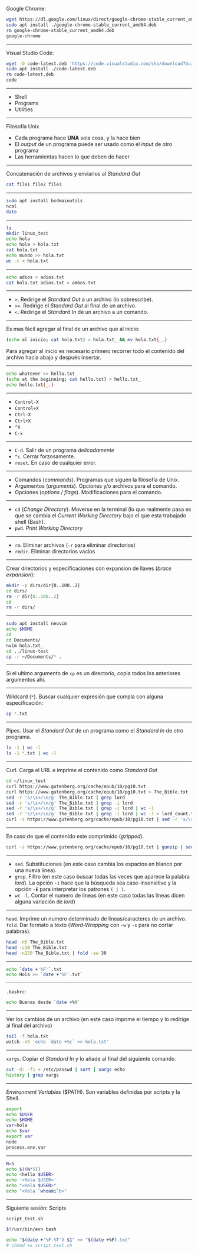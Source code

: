Google Chrome:

```sh
wget https://dl.google.com/linux/direct/google-chrome-stable_current_amd64.deb
sudo apt install ./google-chrome-stable_current_amd64.deb
rm google-chrome-stable_current_amd64.deb
google-chrome
```

---

Visual Studio Code:

```sh
wget -O code-latest.deb 'https://code.visualstudio.com/sha/download?build=stable&os=linux-deb-x64'
sudo apt install ./code-latest.deb
rm code-latest.deb
code
```

---

- Shell
- Programs
- Utilities

---

Filosofía Unix

- Cada programa hace **UNA** sola cosa, y la hace bien
- El *output* de un programa puede ser usado como el *input* de otro programa
- Las herramientas hacen lo que deben de hacer

---

Concatenación de archivos y enviarlos al *Standard Out*

```sh
cat file1 file2 file3
```

---

```sh
sudo apt install bsdmainutils
ncal
date
```

---

```sh
ls
mkdir linux_test
echo hola
echo hola > hola.txt
cat hola.txt
echo mundo >> hola.txt
wc -c < hola.txt
```

---

```sh
echo adios > adios.txt
cat hola.txt adios.txt > ambos.txt
```

---

- `>`. Redirige el *Standard Out* a un archivo (lo sobrescribe).
- `>>`. Redirige el *Standard Out* al final de un archivo.
- `<`. Redirige el *Standard In* de un archivo a un comando.

---

Es mas fácil agregar al final de un archivo que al inicio:

```sh
(echo al inicio; cat hola.txt) > hola.txt_ && mv hola.txt{_,}
```

Para agregar al inicio es necesario primero recorrer todo el contenido del archivo hacia abajo y después insertar.

---

```sh
echo whatever >> hello.txt
(echo at the beginning; cat hello.txt) > hello.txt_
echo hello.txt{_,}
```

---

- `Control-X`
- `Control+X`
- `Ctrl-X`
- `Ctrl+X`
- `^X`
- `C-x`

---

- `C-d`. Salir de un programa *delicadamente*
- `^c`. Cerrar forzosamente.
- `reset`. En caso de cualquier error.

---

- Comandos (*commands*). Programas que siguen la filosofía de Unix.
- Argumentos (*arguments*). Opciones y/o archivos para el comando.
- Opciones (*options* / *flags*). Modificaciones para el comando.

---

- `cd` (*Change Directory*). Moverse en la terminal (lo que realmente pasa es que se cambia el *Current Working Directory* bajo el que esta trabajado shell (Bash).
- `pwd`. *Print Working Directory*

---

- `rm`. Eliminar archivos (`-r` para eliminar directorios)
- `rmdir`. Eliminar directorios vacíos

---

Crear directorios y especificaciones con expansion de llaves (*brace expansion*): 

```sh
mkdir -p dirs/dir{0..100..2}
cd dirs/
rm -r dir{0..100..2}
cd
rm -r dirs/
```

---

```sh
sudo apt install neovim
echo $HOME
cd
cd Documents/
nvim hola.txt_
cd ../linux-test
cp -r ~/Documents/* .
```

---

Si el ultimo argumento de `cp` es un directorio, copia todos los anteriores argumentos ahí.

---

Wildcard (`*`). Buscar cualquier expresión que cumpla con alguna especificación:

```sh
cp *.txt
```

---

Pipes. Usar el *Standard Out* de un programa como el *Standard In* de otro programa.

```sh
ls -1 | wc -l
ls -1 *.txt | wc -l
```

---

Curl. Carga el URL e imprime el contenido como *Standard Out*

```sh
cd ~/linux_test
curl https://www.gutenberg.org/cache/epub/10/pg10.txt
curl https://www.gutenberg.org/cache/epub/10/pg10.txt > The_Bible.txt
sed -r 's/\s+/\n/g' The_Bible.txt | grep lord
sed -r 's/\s+/\n/g' The_Bible.txt | grep -i lord
sed -r 's/\s+/\n/g' The_Bible.txt | grep -i lord | wc -l
sed -r 's/\s+/\n/g' The_Bible.txt | grep -i lord | wc -l > lord_count.txt
curl -s https://www.gutenberg.org/cache/epub/10/pg10.txt | sed -r 's/\s+/\n/g' | grep -i 'lord' | wc -l
```

---

En caso de que el contenido este comprimido (*gzipped*).

```sh
curl -s https://www.gutenberg.org/cache/epub/10/pg10.txt | gunzip | sed -r 's/\s+/\n/g' | grep -iE 'l(adder|ord)' | wc -l > lord-count.txt
```

---

- `sed`. Substituciones (en este caso cambia los espacios en blanco por una nueva linea).
- `grep`. Filtro (en este caso buscar todas las veces que aparece la palabra *lord*). La opción `-i` hace que la búsqueda sea case-insensitive y la opción `-E` para interpretar los patrones `( | )`.
- `wc -l`. Contar el numero de lineas (en este caso todas las lineas dicen alguna variación de *lord*)

---

`head`. Imprime un numero determinado de lineas/caracteres de un archivo.
`fold`. Dar formato a texto (*Word-Wrapping* con `-w` y `-s` para no cortar palabras).

```sh
head -n5 The_Bible.txt
head -c10 The_Bible.txt
head -n250 The_Bible.txt | fold -sw 30
```

---

```sh
echo `date +'%F'`.txt
echo Hola >> `date +'%F'.txt`
```

---

`.bashrc`:

```sh
echo Buenas desde `date +%Y`
```

---

Ver los cambios de un archivo (en este caso imprime el tiempo y lo redirige al final del archivo)

```sh
tail -f hola.txt
watch -n5 'echo `date +%c` >> hola.txt'
```

---

`xargs`. Copiar el *Standard In* y lo añade al final del siguiente comando.

```sh
cut -d: -f1 < /etc/passwd | sort | xargs echo
history | grep xargs
```

---

*Environment Variables* ($PATH). Son variables definidas por scripts y la Shell.

```sh
export
echo $USER
echo $HOME
var=hola
echo $var
export var
node
process.env.var
```

---


```sh
N=5
echo $((N*5))
echo <hello $USER>
echo '<Hola $USER>'
echo "<Hola $USER>"
echo "<Hola `whoami`b>"
```

---

Siguiente sesión: Scripts

`script_test.sh`

```sh
$!/usr/bin/evn bash

echo "$(date +'%F.%T') $1" >> "$(date +%F).txt"
# chmod +x script_test.sh
```
